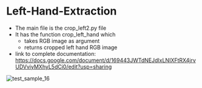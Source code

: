 # Left-Hand-Extraction
* The main file is the crop_left2.py file
* It has the function crop_left_hand which 
  * takes RGB image as argument
  * returns cropped left hand RGB image
* link to complete documentation: https://docs.google.com/document/d/169443JWTdNEJdIxLNIXFtRX4jrvUDVviyMXhyL5dCi0/edit?usp=sharing


![test_sample_16](https://github.com/Rabeea369/Left-Hand-Extraction/assets/59311009/4dba5bc1-736a-4186-9fb4-058bfe0012dd)

